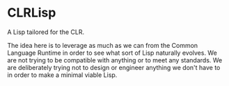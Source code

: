 # CLRLisp
A Lisp tailored for the CLR.

The idea here is to leverage as much as we can from the Common
Language Runtime in order to see what sort of Lisp naturally evolves.
We are not trying to be compatible with anything or to meet any
standards.  We are deliberately trying not to design or engineer
anything we don't have to in order to make a minimal viable Lisp.